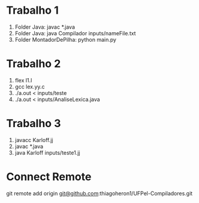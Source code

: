 # Trabalho 1
1. Folder Java: javac *.java
2. Folder Java: java Compilador inputs/nameFile.txt
3. Folder MontadorDePilha: python main.py

# Trabalho 2
1. flex l1.l
2. gcc lex.yy.c
3. ./a.out < inputs/teste
4. ./a.out < inputs/AnaliseLexica.java


# Trabalho 3
1. javacc Karloff.jj
2. javac *.java
3. java Karloff inputs/teste1.jj

# Connect Remote
git remote add origin git@github.com:thiagoheron1/UFPel-Compiladores.git

